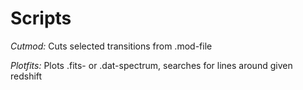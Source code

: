 # Scripts

*Cutmod:* Cuts selected transitions from .mod-file

*Plotfits:* Plots .fits- or .dat-spectrum, searches for lines around given redshift


